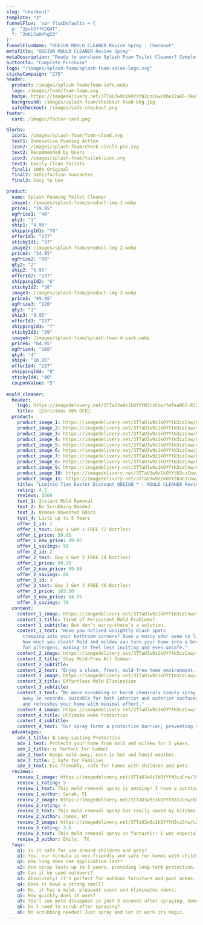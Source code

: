```yaml
---
slug: "checkout"
template: "3"
funnelFlux: 'var fluxDefaults = {
  p: "2psk5ffK2Q4T",
  f: "2nKLCwO4hgIO"
}'
funnelFluxName: "ODEIUN MOULD CLEANER Revive Spray - Checkout"
metaTitle: "ODEIUN MOULD CLEANER Revive Spray"
metaDescription: "Ready to purchase Splash Foam Toilet Cleaner? Complete your order securely and select your preferred quantity. Fast and easy checkout!"
buttonCta: "Complete Purchase"
logo: "/images/splash-foam/splash-foam-sales-logo.svg"
stickyCampaign: "275"
header:
  product: /images/splash-foam/foam-info.webp
  logo: /images/foam/foam-logo.png
  badge: https://imagedelivery.net/3TTaU3w9z1kOYYtN3czCnw/8be12a65-34a9-4cfa-bafd-4c9320366700/public
  background: /images/splash-foam/checkout-head-bkg.jpg
  safeCheckout: /images/safe-checkout.png
footer:
  card: /images/footer-card.png

blurbs:
  icon1: /images/splash-foam/foam-cloud.svg
  text1: Innovative Foaming Action
  icon2: /images/splash-foam/check-circle-pie.svg
  text2: Recommended by Users
  icon3: /images/splash-foam/toilet-icon.svg
  text3: Easily Clean Toilets
  final1: 100% Original
  final2: Satisfaction Guarantee
  final3: Easy to Use

product:
  name: Splash Foaming Toilet Cleaner
  image1: /images/splash-foam/product-img-1.webp
  price1: "19.95"
  ogPrice1: "40"
  qty1: "1"
  ship1: "4.95"
  shippingId1: "70"
  offerId1: "237"
  stickyId1: "37"
  image2: /images/splash-foam/product-img-2.webp
  price2: "34.95"
  ogPrice2: "80"
  qty2: "2"
  ship2: "6.95"
  offerId2: "237"
  shippingId2: "6"
  stickyId2: "38"
  image3: /images/splash-foam/product-img-3.webp
  price3: "49.95"
  ogPrice3: "120"
  qty3: "3"
  ship3: "8.95"
  offerId3: "237"
  shippingId3: "7"
  stickyId3: "39"
  image4: /images/splash-foam/splash-foam-4-pack.webp
  price4: "64.95"
  ogPrice4: "160"
  qty4: "4"
  ship4: "10.95"
  offerId4: "237"
  shippingId4: "8"
  stickyId4: "40"
  couponValue: "5"
  
mould_cleaner:
  header:
    logo: https://imagedelivery.net/3TTaU3w9z1kOYYtN3czCnw/fefea067-8128-4d4a-e7d0-8732aedc4900/public
    title:  🎉Christmas 50% OFF🎉
  product:
    product_image_1: https://imagedelivery.net/3TTaU3w9z1kOYYtN3czCnw/080bee2b-4715-4785-88ef-a6819369c200/public
    product_image_2: https://imagedelivery.net/3TTaU3w9z1kOYYtN3czCnw/cbdad88a-129b-4edb-fb19-972c93772900/public
    product_image_3: https://imagedelivery.net/3TTaU3w9z1kOYYtN3czCnw/94c68803-3b49-4f50-8cbd-f02e2c900400/public
    product_image_4: https://imagedelivery.net/3TTaU3w9z1kOYYtN3czCnw/01705770-1ef4-4908-76fa-115c65bf9f00/public
    product_image_5: https://imagedelivery.net/3TTaU3w9z1kOYYtN3czCnw/a52ce4ef-57da-4f1b-06e9-62c38a7c2100/public
    product_image_6: https://imagedelivery.net/3TTaU3w9z1kOYYtN3czCnw/2a4ed1e1-bad6-4b5b-5dd6-1f34d1882900/public
    product_image_7: https://imagedelivery.net/3TTaU3w9z1kOYYtN3czCnw/b5d95c76-a1cc-4915-693a-3a5ecfe35000/public
    product_image_8: https://imagedelivery.net/3TTaU3w9z1kOYYtN3czCnw/6ce2b8b4-c171-4bcb-da03-7bb3dc7bcb00/public
    product_image_9: https://imagedelivery.net/3TTaU3w9z1kOYYtN3czCnw/6b718b63-6029-4bd8-76b8-119d785fed00/public
    product_image_10: https://imagedelivery.net/3TTaU3w9z1kOYYtN3czCnw/9e3e9aae-240e-4a4b-4a5b-e819f83a0000/public
    product_image_11: https://imagedelivery.net/3TTaU3w9z1kOYYtN3czCnw/ce5ba9dc-825f-4bd2-7e93-d4cee054e300/public
    title: "Limited Time Easter Discount ODEIUN ™ | MOULD CLEANER Revive Spray: Instant Mold Removal Solution"
    rating: 4.5
    reviews: 3569
    text_1: Instant Mold Removal
    text_2: No Scrubbing Needed
    text_3: Remove Unwanted Odors
    text_4: Lasts up to 5 Years
    offer_1_id: 1
    offer_1_text: Buy 1 Get 1 FREE (2 Bottles)
    offer_1_price: 59.95
    offer_1_new_price: 29.95
    offer_1_savings: 50
    offer_2_id: 2
    offer_2_text: Buy 2 Get 2 FREE (4 Bottles)
    offer_2_price: 99.95
    offer_2_new_price: 39.95
    offer_2_savings: 60
    offer_3_id: 3
    offer_3_text: Buy 3 Get 3 FREE (6 Bottles)
    offer_3_price: 183.50
    offer_3_new_price: 54.95
    offer_3_savings: 70
  content:
    content_1_image: https://imagedelivery.net/3TTaU3w9z1kOYYtN3czCnw/5db9fae4-3f8b-46c2-4a6f-7ad89dd3fe00/public
    content_1_title: Tired of Persistent Mold Problems?
    content_1_subtitle: But don’t worry—there’s a solution.
    content_1_text: "Have you noticed unsightly black spots
      creeping into your bathroom corners? Does a musty odor seem to linger no matter
      how much you clean? Mold and mildew can turn your home into a breeding ground
      for allergens, making it feel less inviting and even unsafe."
    content_2_image: https://imagedelivery.net/3TTaU3w9z1kOYYtN3czCnw/45549cb6-0f57-4e0d-d113-d994e3827700/public
    content_2_title: Stay Mold-Free All Summer
    content_2_subtitle: 
    content_2_text: "Enjoy a clean, fresh, mold-free home environment. This spray! Keeps your space safe, even in the heat and humidity of summer."
    content_3_image: https://imagedelivery.net/3TTaU3w9z1kOYYtN3czCnw/43aeefa8-205d-436e-1f2c-1f12e80e1400/public
    content_3_title: Effortless Mold Elimination
    content_3_subtitle: 
    content_3_text: "No more scrubbing or harsh chemicals.Simply spray and watch as tough stains caused by black mold and mildew fade
      away in seconds. Suitable for both interior and exterior surfaces, ODEIUN ™ brightens
      and refreshes your home with minimal effort."
    content_4_image: https://imagedelivery.net/3TTaU3w9z1kOYYtN3czCnw/f9ba275b-a9b1-47b3-59b6-c3d0ece14500/public
    content_4_title: Ultimate Home Protection
    content_4_subtitle: 
    content_4_text: "Our spray forms a protective barrier, preventing mold from coming back for up to 5 years."
  advantages:
    adv_1_title: 🔒 Long-Lasting Protection
    adv_1_text: Protects your home from mold and mildew for 5 years.
    adv_2_title: 🌞 Perfect for Summer
    adv_2_text: Keeps mold away, even in hot and humid weather.
    adv_3_title: 👶 Safe for Families
    adv_3_text: Eco-friendly, safe for homes with children and pets.
  reviews:
    review_1_image: https://imagedelivery.net/3TTaU3w9z1kOYYtN3czCnw/39788442-2f7e-4275-0ae3-0f6c3a106400/public
    review_1_rating: 5
    review_1_text: This mold removal spray is amazing! I have a constant mold problem in my bathroom and have used many products with little effect until I tried this. Just spray it on the moldy area and in a few minutes you can see the mold disappear! And there is no pungent smell at all, the bathroom is fresh and pleasant after use. Highly recommend this to anyone with a mold problem!
    review_1_author: Sarah, FL
    review_2_image: https://imagedelivery.net/3TTaU3w9z1kOYYtN3czCnw/60258005-3536-4cb6-f055-eef8451a8600/public
    review_2_rating: 4
    review_2_text: This mold removal spray has really saved my kitchen! I've always had some mold in the corners of my kitchen lately, and I've had great results with this spray! Simply spray the affected area and in a few minutes the mold is gone, and it's so easy to use and doesn't require a lot of wiping. The best part is that the kitchen has no odor after use and continues to stay clean.
    review_2_author: James, NY
    review_3_image: https://imagedelivery.net/3TTaU3w9z1kOYYtN3czCnw/c26f208a-ef1c-4ddf-a3b1-aa695e910100/public  
    review_3_rating: 3.5
    review_3_text: This mold removal spray is fantastic! I was especially concerned about the safety of the product for kids and pets, so I chose this one. It has no odor at all and is very safe for kids and pets in the house. The results were great, I could see the mold disappearing after a few minutes of spraying on the moldy spots and I didn't have to worry about secondary contamination. Very happy with this choice.
    review_3_author: Emily， TX
  faqs: 
    q1: Is it safe for use around children and pets?
    a1: Yes, our formula is eco-friendly and safe for homes with children and pets.
    q2: How long does one application last?
    a2: One spray lasts up to 5 years, providing long-term protection.
    q3: Can it be used outdoors?
    a3: Absolutely! lt's perfect for outdoor furniture and pool areas.
    q4: Does it have a strong smell?
    a4: No, it has a mild, pleasant scent and eliminates odors.
    q5: How quickly does it work?
    a5: You'l see mold disappear in just 3 seconds after spraying. Sometimes may need more time. The longer the better in general.
    q6: Do l need to scrub after spraying?
    a6: No scrubbing needed! Just spray and let it work its magic.
---
```

